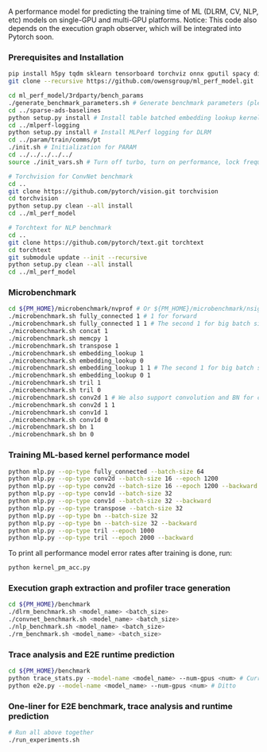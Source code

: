 A performance model for predicting the training time of ML (DLRM, CV, NLP, etc) models on single-GPU and multi-GPU platforms.
Notice: This code also depends on the execution graph observer, which will be integrated into Pytorch soon.

### Prerequisites and Installation
```bash
pip install h5py tqdm sklearn tensorboard torchviz onnx gputil spacy dill # Dependencies
git clone --recursive https://github.com/owensgroup/ml_perf_model.git

cd ml_perf_model/3rdparty/bench_params
./generate_benchmark_parameters.sh # Generate benchmark parameters (please modify the GPU memory size in the script).
cd ../sparse-ads-baselines
python setup.py install # Install table batched embedding lookup kernel.
cd ../mlperf-logging
python setup.py install # Install MLPerf logging for DLRM
cd ../param/train/comms/pt
./init.sh # Initialization for PARAM
cd ../../../../../
source ./init_vars.sh # Turn off turbo, turn on performance, lock frequency, etc.

# Torchvision for ConvNet benchmark
cd ..
git clone https://github.com/pytorch/vision.git torchvision
cd torchvision
python setup.py clean --all install
cd ../ml_perf_model

# Torchtext for NLP benchmark
cd ..
git clone https://github.com/pytorch/text.git torchtext
cd torchtext
git submodule update --init --recursive
python setup.py clean --all install
cd ../ml_perf_model
```

### Microbenchmark
```bash
cd ${PM_HOME}/microbenchmark/nvprof # Or ${PM_HOME}/microbenchmark/nsight, depending on the choice of profiler
./microbenchmark.sh fully_connected 1 # 1 for forward
./microbenchmark.sh fully_connected 1 1 # The second 1 for big batch size.
./microbenchmark.sh concat 1
./microbenchmark.sh memcpy 1
./microbenchmark.sh transpose 1
./microbenchmark.sh embedding_lookup 1
./microbenchmark.sh embedding_lookup 0
./microbenchmark.sh embedding_lookup 1 1 # The second 1 for big batch size.
./microbenchmark.sh embedding_lookup 0 1
./microbenchmark.sh tril 1
./microbenchmark.sh tril 0
./microbenchmark.sh conv2d 1 # We also support convolution and BN for comparison with other performance models on DL models other the DLRM.
./microbenchmark.sh conv2d 1 1
./microbenchmark.sh conv1d 1
./microbenchmark.sh conv1d 0
./microbenchmark.sh bn 1
./microbenchmark.sh bn 0
```

### Training ML-based kernel performance model
```bash
python mlp.py --op-type fully_connected --batch-size 64
python mlp.py --op-type conv2d --batch-size 16 --epoch 1200
python mlp.py --op-type conv2d --batch-size 16 --epoch 1200 --backward 
python mlp.py --op-type conv1d --batch-size 32
python mlp.py --op-type conv1d --batch-size 32 --backward 
python mlp.py --op-type transpose --batch-size 32
python mlp.py --op-type bn --batch-size 32
python mlp.py --op-type bn --batch-size 32 --backward 
python mlp.py --op-type tril --epoch 1000
python mlp.py --op-type tril --epoch 2000 --backward 
```
To print all performance model error rates after training is done, run:
```bash
python kernel_pm_acc.py
```

### Execution graph extraction and profiler trace generation
```bash
cd ${PM_HOME}/benchmark
./dlrm_benchmark.sh <model_name> <batch_size>
./convnet_benchmark.sh <model_name> <batch_size>
./nlp_benchmark.sh <model_name> <batch_size>
./rm_benchmark.sh <model_name> <batch_size>
```

### Trace analysis and E2E runtime prediction
```bash
cd ${PM_HOME}/benchmark
python trace_stats.py --model-name <model_name> --num-gpus <num> # Currently only single-GPU is supported
python e2e.py --model-name <model_name> --num-gpus <num> # Ditto
```

### One-liner for E2E benchmark, trace analysis and runtime prediction
```bash
# Run all above together
./run_experiments.sh
```
